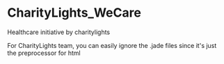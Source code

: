 # CharityLights_WeCare
Healthcare initiative by charitylights

For CharityLights team, you can easily ignore the .jade files since it's just the preprocessor for html
